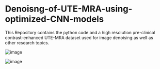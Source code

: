 # Denoisng-of-UTE-MRA-using-optimized-CNN-models
This Repository contains the python code and a high resolution pre-clinical contrast-enhanced UTE-MRA dataset used for image denoising as well as other research topics.  

![image](https://github.com/user-attachments/assets/f3782f22-ff14-494c-9308-efa187af126a)



![image](https://github.com/user-attachments/assets/e98f2268-55d5-4299-b555-42a4cd7ee52b)
